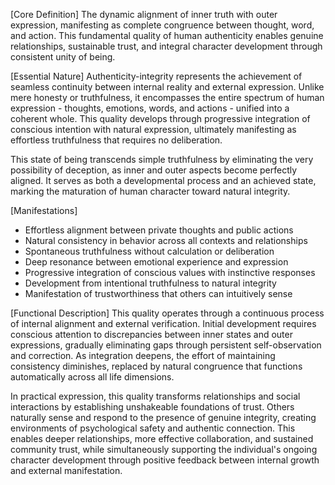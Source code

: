 [Core Definition]
The dynamic alignment of inner truth with outer expression, manifesting as complete congruence between thought, word, and action. This fundamental quality of human authenticity enables genuine relationships, sustainable trust, and integral character development through consistent unity of being.

[Essential Nature]
Authenticity-integrity represents the achievement of seamless continuity between internal reality and external expression. Unlike mere honesty or truthfulness, it encompasses the entire spectrum of human expression - thoughts, emotions, words, and actions - unified into a coherent whole. This quality develops through progressive integration of conscious intention with natural expression, ultimately manifesting as effortless truthfulness that requires no deliberation.

This state of being transcends simple truthfulness by eliminating the very possibility of deception, as inner and outer aspects become perfectly aligned. It serves as both a developmental process and an achieved state, marking the maturation of human character toward natural integrity.

[Manifestations]
- Effortless alignment between private thoughts and public actions
- Natural consistency in behavior across all contexts and relationships
- Spontaneous truthfulness without calculation or deliberation
- Deep resonance between emotional experience and expression
- Progressive integration of conscious values with instinctive responses
- Development from intentional truthfulness to natural integrity
- Manifestation of trustworthiness that others can intuitively sense

[Functional Description]
This quality operates through a continuous process of internal alignment and external verification. Initial development requires conscious attention to discrepancies between inner states and outer expressions, gradually eliminating gaps through persistent self-observation and correction. As integration deepens, the effort of maintaining consistency diminishes, replaced by natural congruence that functions automatically across all life dimensions.

In practical expression, this quality transforms relationships and social interactions by establishing unshakeable foundations of trust. Others naturally sense and respond to the presence of genuine integrity, creating environments of psychological safety and authentic connection. This enables deeper relationships, more effective collaboration, and sustained community trust, while simultaneously supporting the individual's ongoing character development through positive feedback between internal growth and external manifestation.